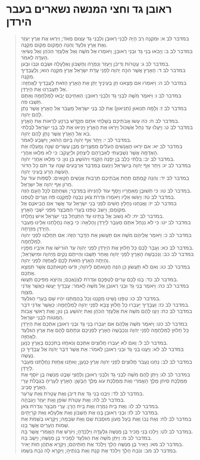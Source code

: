 # ראובן גד וחצי המנשה נשארים בעבר הירדן

> במדבר לב א: וּמִקְנֶה רַב הָיָה לִבְנֵי רְאוּבֵן וְלִבְנֵי גָד עָצוּם מְאֹד; וַיִּרְאוּ אֶת אֶרֶץ יַעְזֵר וְאֶת אֶרֶץ גִּלְעָד וְהִנֵּה הַמָּקוֹם מְקוֹם מִקְנֶה.  
> במדבר לב ב: וַיָּבֹאוּ בְנֵי גָד וּבְנֵי רְאוּבֵן; וַיֹּאמְרוּ אֶל מֹשֶׁה וְאֶל אֶלְעָזָר הַכֹּהֵן וְאֶל נְשִׂיאֵי הָעֵדָה לֵאמֹר.  
> במדבר לב ג: עֲטָרוֹת וְדִיבֹן וְיַעְזֵר וְנִמְרָה וְחֶשְׁבּוֹן וְאֶלְעָלֵה וּשְׂבָם וּנְבוֹ וּבְעֹן.  
> במדבר לב ד: הָאָרֶץ אֲשֶׁר הִכָּה יְהוָה לִפְנֵי עֲדַת יִשְׂרָאֵל אֶרֶץ מִקְנֶה הִוא; וְלַעֲבָדֶיךָ מִקְנֶה.  
> במדבר לב ה: וַיֹּאמְרוּ אִם מָצָאנוּ חֵן בְּעֵינֶיךָ יֻתַּן אֶת הָאָרֶץ הַזֹּאת לַעֲבָדֶיךָ לַאֲחֻזָּה:  אַל תַּעֲבִרֵנוּ אֶת הַיַּרְדֵּן.  
> במדבר לב ו: וַיֹּאמֶר מֹשֶׁה לִבְנֵי גָד וְלִבְנֵי רְאוּבֵן:  הַאַחֵיכֶם יָבֹאוּ לַמִּלְחָמָה וְאַתֶּם תֵּשְׁבוּ פֹה.  
> במדבר לב ז: וְלָמָּה תְנִואוּן (תְנִיאוּן) אֶת לֵב בְּנֵי יִשְׂרָאֵל מֵעֲבֹר אֶל הָאָרֶץ אֲשֶׁר נָתַן לָהֶם יְהוָה.  
> במדבר לב ח: כֹּה עָשׂוּ אֲבֹתֵיכֶם בְּשָׁלְחִי אֹתָם מִקָּדֵשׁ בַּרְנֵעַ לִרְאוֹת אֶת הָאָרֶץ.  
> במדבר לב ט: וַיַּעֲלוּ עַד נַחַל אֶשְׁכּוֹל וַיִּרְאוּ אֶת הָאָרֶץ וַיָּנִיאוּ אֶת לֵב בְּנֵי יִשְׂרָאֵל לְבִלְתִּי בֹא אֶל הָאָרֶץ אֲשֶׁר נָתַן לָהֶם יְהוָה.  
> במדבר לב י: וַיִּחַר אַף יְהוָה בַּיּוֹם הַהוּא; וַיִּשָּׁבַע לֵאמֹר.  
> במדבר לב יא: אִם יִרְאוּ הָאֲנָשִׁים הָעֹלִים מִמִּצְרַיִם מִבֶּן עֶשְׂרִים שָׁנָה וָמַעְלָה אֵת הָאֲדָמָה אֲשֶׁר נִשְׁבַּעְתִּי לְאַבְרָהָם לְיִצְחָק וּלְיַעֲקֹב:  כִּי לֹא מִלְאוּ אַחֲרָי.  
> במדבר לב יב: בִּלְתִּי כָּלֵב בֶּן יְפֻנֶּה הַקְּנִזִּי וִיהוֹשֻׁעַ בִּן נוּן:  כִּי מִלְאוּ אַחֲרֵי יְהוָה.  
> במדבר לב יג: וַיִּחַר אַף יְהוָה בְּיִשְׂרָאֵל וַיְנִעֵם בַּמִּדְבָּר אַרְבָּעִים שָׁנָה עַד תֹּם כָּל הַדּוֹר הָעֹשֶׂה הָרַע בְּעֵינֵי יְהוָה.  
> במדבר לב יד: וְהִנֵּה קַמְתֶּם תַּחַת אֲבֹתֵיכֶם תַּרְבּוּת אֲנָשִׁים חַטָּאִים:  לִסְפּוֹת עוֹד עַל חֲרוֹן אַף יְהוָה אֶל יִשְׂרָאֵל.  
> במדבר לב טו: כִּי תְשׁוּבֻן מֵאַחֲרָיו וְיָסַף עוֹד לְהַנִּיחוֹ בַּמִּדְבָּר; וְשִׁחַתֶּם לְכָל הָעָם הַזֶּה.  
> במדבר לב טז: וַיִּגְּשׁוּ אֵלָיו וַיֹּאמְרוּ גִּדְרֹת צֹאן נִבְנֶה לְמִקְנֵנוּ פֹּה וְעָרִים לְטַפֵּנוּ.  
> במדבר לב יז: וַאֲנַחְנוּ נֵחָלֵץ חֻשִׁים לִפְנֵי בְּנֵי יִשְׂרָאֵל עַד אֲשֶׁר אִם הֲבִיאֹנֻם אֶל מְקוֹמָם; וְיָשַׁב טַפֵּנוּ בְּעָרֵי הַמִּבְצָר מִפְּנֵי יֹשְׁבֵי הָאָרֶץ.  
> במדבר לב יח: לֹא נָשׁוּב אֶל בָּתֵּינוּ עַד הִתְנַחֵל בְּנֵי יִשְׂרָאֵל אִישׁ נַחֲלָתוֹ.  
> במדבר לב יט: כִּי לֹא נִנְחַל אִתָּם מֵעֵבֶר לַיַּרְדֵּן וָהָלְאָה:  כִּי בָאָה נַחֲלָתֵנוּ אֵלֵינוּ מֵעֵבֶר הַיַּרְדֵּן מִזְרָחָה.  
> במדבר לב כ: וַיֹּאמֶר אֲלֵיהֶם מֹשֶׁה אִם תַּעֲשׂוּן אֶת הַדָּבָר הַזֶּה:  אִם תֵּחָלְצוּ לִפְנֵי יְהוָה לַמִּלְחָמָה.  
> במדבר לב כא: וְעָבַר לָכֶם כָּל חָלוּץ אֶת הַיַּרְדֵּן לִפְנֵי יְהוָה עַד הוֹרִישׁוֹ אֶת אֹיְבָיו מִפָּנָיו.  
> במדבר לב כב: וְנִכְבְּשָׁה הָאָרֶץ לִפְנֵי יְהוָה וְאַחַר תָּשֻׁבוּ וִהְיִיתֶם נְקִיִּם מֵיְהוָה וּמִיִּשְׂרָאֵל; וְהָיְתָה הָאָרֶץ הַזֹּאת לָכֶם לַאֲחֻזָּה לִפְנֵי יְהוָה.  
> במדבר לב כג: וְאִם לֹא תַעֲשׂוּן כֵּן הִנֵּה חֲטָאתֶם לַיהוָה; וּדְעוּ חַטַּאתְכֶם אֲשֶׁר תִּמְצָא אֶתְכֶם.  
> במדבר לב כד: בְּנוּ לָכֶם עָרִים לְטַפְּכֶם וּגְדֵרֹת לְצֹנַאֲכֶם; וְהַיֹּצֵא מִפִּיכֶם תַּעֲשׂוּ.  
> במדבר לב כה: וַיֹּאמֶר בְּנֵי גָד וּבְנֵי רְאוּבֵן אֶל מֹשֶׁה לֵאמֹר:  עֲבָדֶיךָ יַעֲשׂוּ כַּאֲשֶׁר אֲדֹנִי מְצַוֶּה.  
> במדבר לב כו: טַפֵּנוּ נָשֵׁינוּ מִקְנֵנוּ וְכָל בְּהֶמְתֵּנוּ יִהְיוּ שָׁם בְּעָרֵי הַגִּלְעָד.  
> במדבר לב כז: וַעֲבָדֶיךָ יַעַבְרוּ כָּל חֲלוּץ צָבָא לִפְנֵי יְהוָה לַמִּלְחָמָה:  כַּאֲשֶׁר אֲדֹנִי דֹּבֵר.  
> במדבר לב כח: וַיְצַו לָהֶם מֹשֶׁה אֵת אֶלְעָזָר הַכֹּהֵן וְאֵת יְהוֹשֻׁעַ בִּן נוּן; וְאֶת רָאשֵׁי אֲבוֹת הַמַּטּוֹת לִבְנֵי יִשְׂרָאֵל.  
> במדבר לב כט: וַיֹּאמֶר מֹשֶׁה אֲלֵהֶם אִם יַעַבְרוּ בְנֵי גָד וּבְנֵי רְאוּבֵן אִתְּכֶם אֶת הַיַּרְדֵּן כָּל חָלוּץ לַמִּלְחָמָה לִפְנֵי יְהוָה וְנִכְבְּשָׁה הָאָרֶץ לִפְנֵיכֶם וּנְתַתֶּם לָהֶם אֶת אֶרֶץ הַגִּלְעָד לַאֲחֻזָּה.  
> במדבר לב ל: וְאִם לֹא יַעַבְרוּ חֲלוּצִים אִתְּכֶם וְנֹאחֲזוּ בְתֹכְכֶם בְּאֶרֶץ כְּנָעַן.  
> במדבר לב לא: וַיַּעֲנוּ בְנֵי גָד וּבְנֵי רְאוּבֵן לֵאמֹר:  אֵת אֲשֶׁר דִּבֶּר יְהוָה אֶל עֲבָדֶיךָ כֵּן נַעֲשֶׂה.  
> במדבר לב לב: נַחְנוּ נַעֲבֹר חֲלוּצִים לִפְנֵי יְהוָה אֶרֶץ כְּנָעַן; וְאִתָּנוּ אֲחֻזַּת נַחֲלָתֵנוּ מֵעֵבֶר לַיַּרְדֵּן.  
> במדבר לב לג: וַיִּתֵּן לָהֶם מֹשֶׁה לִבְנֵי גָד וְלִבְנֵי רְאוּבֵן וְלַחֲצִי שֵׁבֶט מְנַשֶּׁה בֶן יוֹסֵף אֶת מַמְלֶכֶת סִיחֹן מֶלֶךְ הָאֱמֹרִי וְאֶת מַמְלֶכֶת עוֹג מֶלֶךְ הַבָּשָׁן:  הָאָרֶץ לְעָרֶיהָ בִּגְבֻלֹת עָרֵי הָאָרֶץ סָבִיב.  
> במדבר לב לד: וַיִּבְנוּ בְנֵי גָד אֶת דִּיבֹן וְאֶת עֲטָרֹת וְאֵת עֲרֹעֵר.  
> במדבר לב לה: וְאֶת עַטְרֹת שׁוֹפָן וְאֶת יַעְזֵר וְיָגְבְּהָה.  
> במדבר לב לו: וְאֶת בֵּית נִמְרָה וְאֶת בֵּית הָרָן:  עָרֵי מִבְצָר וְגִדְרֹת צֹאן.  
> במדבר לב לז: וּבְנֵי רְאוּבֵן בָּנוּ אֶת חֶשְׁבּוֹן וְאֶת אֶלְעָלֵא וְאֵת קִרְיָתָיִם.  
> במדבר לב לח: וְאֶת נְבוֹ וְאֶת בַּעַל מְעוֹן מוּסַבֹּת שֵׁם וְאֶת שִׂבְמָה; וַיִּקְרְאוּ בְשֵׁמֹת אֶת שְׁמוֹת הֶעָרִים אֲשֶׁר בָּנוּ.  
> במדבר לב לט: וַיֵּלְכוּ בְּנֵי מָכִיר בֶּן מְנַשֶּׁה גִּלְעָדָה וַיִּלְכְּדֻהָ; וַיּוֹרֶשׁ אֶת הָאֱמֹרִי אֲשֶׁר בָּהּ.  
> במדבר לב מ: וַיִּתֵּן מֹשֶׁה אֶת הַגִּלְעָד לְמָכִיר בֶּן מְנַשֶּׁה; וַיֵּשֶׁב בָּהּ.  
> במדבר לב מא: וְיָאִיר בֶּן מְנַשֶּׁה הָלַךְ וַיִּלְכֹּד אֶת חַוֹּתֵיהֶם; וַיִּקְרָא אֶתְהֶן חַוֹּת יָאִיר.  
> במדבר לב מב: וְנֹבַח הָלַךְ וַיִּלְכֹּד אֶת קְנָת וְאֶת בְּנֹתֶיהָ; וַיִּקְרָא לָה נֹבַח בִּשְׁמוֹ.   
 

